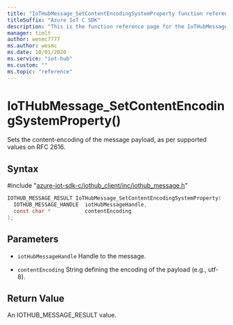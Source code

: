 ```yaml
---                             
title: "IoTHubMessage_SetContentEncodingSystemProperty function reference | Microsoft Docs" 
titleSuffix: "Azure IoT C SDK"            
description: "This is the function reference page for the IoTHubMessage_SetContentEncodingSystemProperty() function in the Azure IoT C SDK. This SDK is used with Azure IoT Hub and Azure IoT Hub Device Provisioning Service"            
manager: timlt                 
author: wesmc7777              
ms.author: wesmc               
ms.date: 10/01/2020                    
ms.service: "iot-hub"             
ms.custom: ""                
ms.topic: "reference"        
---                            
```


# IoTHubMessage_SetContentEncodingSystemProperty()

Sets the content-encoding of the message payload, as per supported values on RFC 2616.

## Syntax

\#include "[azure-iot-sdk-c/iothub_client/inc/iothub_message.h](../iothub-message-h.md)"  
```C
IOTHUB_MESSAGE_RESULT IoTHubMessage_SetContentEncodingSystemProperty(
  IOTHUB_MESSAGE_HANDLE  iotHubMessageHandle,
  const char *           contentEncoding
);
```

## Parameters
* `iotHubMessageHandle` Handle to the message.

* `contentEncoding` String defining the encoding of the payload (e.g., utf-8).

## Return Value
An IOTHUB_MESSAGE_RESULT value.

